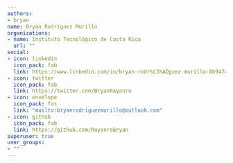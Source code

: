 ```yaml
---
authors:
- bryan
name: Bryan Rodríguez Murillo
organizations:
- name: Instituto Tecnológico de Costa Rica
  url: ""
social:
- icon: linkedin
  icon_pack: fab
  link: https://www.linkedin.com/in/bryan-rodr%C3%ADguez-murillo-8b9474197/?originalSubdomain=cr
- icon: twitter
  icon_pack: fab
  link: https://twitter.com/BryanRayanro
- icon: envelope
  icon_pack: fas
  link: "mailto:bryanrodriguezmurillo@outlook.com"
- icon: github
  icon_pack: fab
  link: https://github.com/RayanroBryan
superuser: true
user_groups:
- ""
---
```




